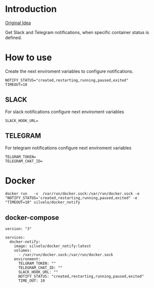 
# Introduction

[Original Idea](https://github.com/dennyzhang/monitor-docker-slack)

Get Slack and Telegram notifications, when specific container status is defined.


# How to use

Create the next enviroment variables to configure notifications.

```
NOTIFY_STATUS="created,restarting,running,paused,exited"
TIMEOUT=10
```

## SLACK

For slack notifications configure next enviroment variables
```
SLACK_HOOK_URL=
```

## TELEGRAM

For telegram notifications configure next enviroment variables
```
TELGRAM_TOKEN=
TELEGRAM_CHAT_ID=
```

# Docker

```
docker run   -v  /var/run/docker.sock:/var/run/docker.sock -e "NOTIFY_STATUS='created,restarting,running,paused,exited" -e "TIMEOUT=10" silvelo/docker_notify
```
## docker-compose

```
version: "3"

services:
  docker-notify:
    image: silvelo/docker_notify:latest
    volumes:
      - /var/run/docker.sock:/var/run/docker.sock
    environment:
      TELGRAM_TOKEN: ""
      TELEGRAM_CHAT_ID: ""
      SLACK_HOOK_URL: ""
      NOTIFY_STATUS: "created,restarting,running,paused,exited"
      TIME_OUT: 10
    
```

